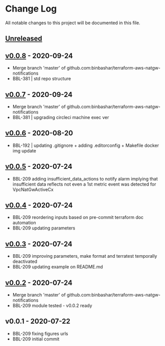 # Change Log

All notable changes to this project will be documented in this file.

<a name="unreleased"></a>
## [Unreleased]



<a name="v0.0.8"></a>
## [v0.0.8] - 2020-09-24

- Merge branch 'master' of github.com:binbashar/terraform-aws-natgw-notifications
- BBL-381 | std repo structure


<a name="v0.0.7"></a>
## [v0.0.7] - 2020-09-24

- Merge branch 'master' of github.com:binbashar/terraform-aws-natgw-notifications
- BBL-381 | upgrading circleci machine exec ver


<a name="v0.0.6"></a>
## [v0.0.6] - 2020-08-20

- BBL-192 | updating .gitignore + adding .editorconfig + Makefile docker img update


<a name="v0.0.5"></a>
## [v0.0.5] - 2020-07-24

- BBL-209 adding insufficient_data_actions to notify alarm implying that insufficient data reflects not even a 1st metric event was detected for VpcNatGwActiveCx


<a name="v0.0.4"></a>
## [v0.0.4] - 2020-07-24

- BBL-209 reordering inputs based on pre-commit terraform doc automation
- BBL-209 updating parameters


<a name="v0.0.3"></a>
## [v0.0.3] - 2020-07-24

- BBL-209 improving parameters, make format and terratest temporally deactivated
- BBL-209 updating example on README.md


<a name="v0.0.2"></a>
## [v0.0.2] - 2020-07-24

- Merge branch 'master' of github.com:binbashar/terraform-aws-natgw-notifications
- BBL-209 module tested - v0.0.2 ready


<a name="v0.0.1"></a>
## v0.0.1 - 2020-07-22

- BBL-209 fixing figures urls
- BBL-209 initial commit


[Unreleased]: https://github.com/binbashar/terraform-aws-natgw-notifications/compare/v0.0.8...HEAD
[v0.0.8]: https://github.com/binbashar/terraform-aws-natgw-notifications/compare/v0.0.7...v0.0.8
[v0.0.7]: https://github.com/binbashar/terraform-aws-natgw-notifications/compare/v0.0.6...v0.0.7
[v0.0.6]: https://github.com/binbashar/terraform-aws-natgw-notifications/compare/v0.0.5...v0.0.6
[v0.0.5]: https://github.com/binbashar/terraform-aws-natgw-notifications/compare/v0.0.4...v0.0.5
[v0.0.4]: https://github.com/binbashar/terraform-aws-natgw-notifications/compare/v0.0.3...v0.0.4
[v0.0.3]: https://github.com/binbashar/terraform-aws-natgw-notifications/compare/v0.0.2...v0.0.3
[v0.0.2]: https://github.com/binbashar/terraform-aws-natgw-notifications/compare/v0.0.1...v0.0.2
